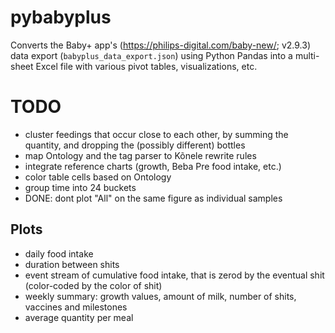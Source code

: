 # pybabyplus

Converts the Baby+ app's (https://philips-digital.com/baby-new/; v2.9.3) data export (``babyplus_data_export.json``) using Python Pandas
into a multi-sheet Excel file with various pivot tables, visualizations, etc.


# TODO

- cluster feedings that occur close to each other, by summing the quantity, and dropping the (possibly different) bottles
- map Ontology and the tag parser to Kõnele rewrite rules
- integrate reference charts (growth, Beba Pre food intake, etc.)
- color table cells based on Ontology
- group time into 24 buckets
- DONE: dont plot "All" on the same figure as individual samples

## Plots

- daily food intake
- duration between shits
- event stream of cumulative food intake, that is zerod by the eventual shit
  (color-coded by the color of shit)
- weekly summary: growth values, amount of milk, number of shits, vaccines and milestones
- average quantity per meal
